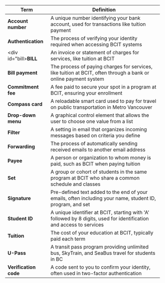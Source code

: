 | **Term** | **Definition** |
|----------|----------------|
| <div id="account-number">**Account number**</div> | A unique number identifying your bank account, used for transactions like tuition payment |
| <div id ="authentication">**Authentication**</div> | The process of verifying your identity required when accessing BCIT systems | 
| <div id="bill>**BILL**</div> | An invoice or statement of charges for services, like tuition at BCIT |
| <div id="Bill payment"> **Bill payment** </div> | The process of paying charges for services, like tuition at BCIT, often through a bank or online payment system |
| <div id="commitment-fee">**Commitment fee**</div> | A fee paid to secure your spot in a program at BCIT, ensuring your enrollment |
| <div id="compass-card">**Compass card**</div>| A reloadable smart card used to pay for travel on public transportation in Metro Vancouver |
| <div id="drop-down-menu">**Drop-down menu**</div> | A graphical control element that allows the user to choose one value from a list |
| <div id="filter">**Filter**</div> | A setting in email that organizes incoming messages based on criteria you define |
| <div id="forwarding">**Forwarding**</div> | The process of automatically sending received emails to another email address |
| <div id="payee">**Payee**</div> | A person or organization to whom money is paid, such as BCIT when paying tuition |
| <div id="set"> **Set** </div> | A group or cohort of students in the same program at BCIT who share a common schedule and classes |
| <div id="signature">**Signature**</div> | Pre-defined text added to the end of your emails, often including your name, student ID, program, and set |
| <div id="student-id">**Student ID**</div> | A unique identifier at BCIT, starting with 'A' followed by 8 digits, used for identification and access to services |
| <div id ="tuition">**Tuition**</div> | The cost of your education at BCIT, typically paid each term |
| <div id="u-pass">**U-Pass**</div> | A transit pass program providing unlimited bus, SkyTrain, and SeaBus travel for students in BC |
| <div id="verification code">**Verification code**</div> | A code sent to you to confirm your identity, often used in two-factor authentication |